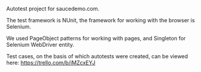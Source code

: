 Autotest project for saucedemo.com.

The test framework is NUnit, the framework for working with the browser is Selenium.

We used PageObject patterns for working with pages, and Singleton for Selenium WebDriver entity.

Test cases, on the basis of which autotests were created, can be viewed here: https://trello.com/b/iMZcxEYJ
